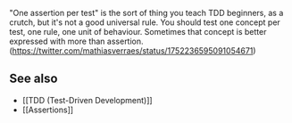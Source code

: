 
"One assertion per test" is the sort of thing you teach TDD beginners, as a crutch, but it's not a good universal rule. You should test one concept per test, one rule, one unit of behaviour. Sometimes that concept is better expressed with more than assertion. (https://twitter.com/mathiasverraes/status/1752236595091054671)

## See also

- [[TDD (Test-Driven Development)]]
- [[Assertions]]
